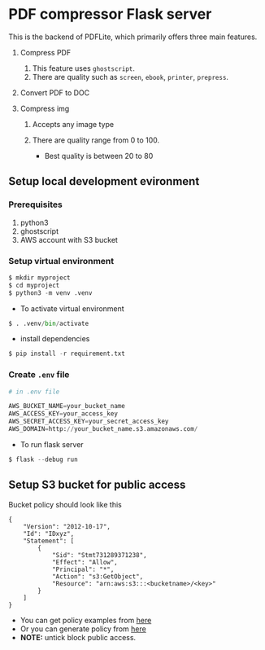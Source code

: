 # PDF compressor Flask server

This is the backend of PDFLite, which primarily offers three main features.

1. Compress PDF

   1. This feature uses `ghostscript`.
   1. There are quality such as `screen`, `ebook`, `printer`, `prepress`.

2. Convert PDF to DOC
3. Compress img

   1. Accepts any image type
   2. There are quality range from 0 to 100.

      - Best quality is between 20 to 80

## Setup local development evironment

### Prerequisites

1. python3
2. ghostscript
3. AWS account with S3 bucket

### Setup virtual environment

```py
$ mkdir myproject
$ cd myproject
$ python3 -m venv .venv
```

- To activate virtual environment

```py
$ . .venv/bin/activate
```

- install dependencies

```py
$ pip install -r requirement.txt
```

### Create `.env` file

```py
# in .env file

AWS_BUCKET_NAME=your_bucket_name
AWS_ACCESS_KEY=your_access_key
AWS_SECRET_ACCESS_KEY=your_secret_access_key
AWS_DOMAIN=http://your_bucket_name.s3.amazonaws.com/
```

- To run flask server

```py
$ flask --debug run
```

## Setup S3 bucket for public access

Bucket policy should look like this

```
{
    "Version": "2012-10-17",
    "Id": "IDxyz",
    "Statement": [
        {
            "Sid": "Stmt731289371238",
            "Effect": "Allow",
            "Principal": "*",
            "Action": "s3:GetObject",
            "Resource": "arn:aws:s3:::<bucketname>/<key>"
        }
    ]
}
```

- You can get policy examples from [here](https://docs.aws.amazon.com/AmazonS3/latest/userguide/example-bucket-policies.html)
- Or you can generate policy from [here](https://awspolicygen.s3.amazonaws.com/policygen.html)
- **NOTE:** untick block public access.
